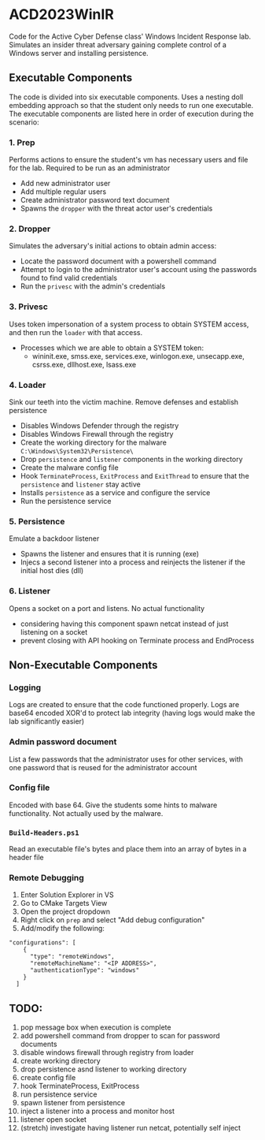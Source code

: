 # ACD2023WinIR

Code for the Active Cyber Defense class' Windows Incident Response lab.
Simulates an insider threat adversary gaining complete control of a Windows server and installing persistence.

## Executable Components
The code is divided into six executable components.
Uses a nesting doll embedding approach so that the student only needs to run one executable.
The executable components are listed here in order of execution during the scenario:

### 1. Prep
Performs actions to ensure the student's vm has necessary users and file for the lab. Required to be run as an administrator
- Add new administrator user
- Add multiple regular users
- Create administrator password text document
- Spawns the `dropper` with the threat actor user's credentials

### 2. Dropper
Simulates the adversary's initial actions to obtain admin access:
- Locate the password document with a powershell command
- Attempt to login to the administrator user's account using the passwords found to find valid credentials
- Run the `privesc` with the admin's credentials

### 3. Privesc
Uses token impersonation of a system process to obtain SYSTEM access, and then run the `loader` with that access.
- Processes which we are able to obtain a SYSTEM token:
  -  wininit.exe, smss.exe, services.exe, winlogon.exe, unsecapp.exe, csrss.exe, dllhost.exe, lsass.exe

### 4. Loader
Sink our teeth into the victim machine. Remove defenses and establish persistence
- Disables Windows Defender through the registry
- Disables Windows Firewall through the registry
- Create the working directory for the malware `C:\Windows\System32\Persistence\`
- Drop `persistence` and `listener` components in the working directory
- Create the malware config file
- Hook `TerminateProcess`, `ExitProcess` and `ExitThread` to ensure that the `persistence` and `listener` stay active
- Installs `persistence` as a service and configure the service
- Run the persistence service

### 5. Persistence
Emulate a backdoor listener
- Spawns the listener and ensures that it is running (exe)
- Injecs a second listener into a process and reinjects the listener if the initial host dies (dll)

### 6. Listener
Opens a socket on a port and listens. No actual functionality
- considering having this component spawn netcat instead of just listening on a socket
- prevent closing with API hooking on Terminate process and EndProcess

## Non-Executable Components

### Logging
Logs are created to ensure that the code functioned properly. Logs are base64 encoded XOR'd to protect lab integrity (having logs would make the lab significantly easier)

### Admin password document
List a few passwords that the administrator uses for other services, with one password that is reused for the administrator account

### Config file
Encoded with base 64. Give the students some hints to malware functionality. Not actually used by the malware.

### `Build-Headers.ps1`
Read an executable file's bytes and place them into an array of bytes in a header file

### Remote Debugging
1. Enter Solution Explorer in VS
1. Go to CMake Targets View
1. Open the project dropdown
1. Right click on `prep` and select "Add debug configuration"
1. Add/modify the following:
```
"configurations": [
    {
      "type": "remoteWindows",
      "remoteMachineName": "<IP ADDRESS>",
      "authenticationType": "windows"
    }
  ]
```

## TODO:
1. pop message box when execution is complete
1. add powershell command from dropper to scan for password documents
1. disable windows firewall through registry from loader
1. create working directory
1. drop persistence asnd listener to working directory
1. create config file
1. hook TerminateProcess, ExitProcess
1. run persistence service
1. spawn listener from persistence
1. inject a listener into a process and monitor host
1. listener open socket
1. (stretch) investigate having listener run netcat, potentially self inject